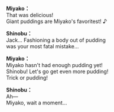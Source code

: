 # 

  
**Miyako：**  
That was delicious!  
Giant puddings are Miyako's favoritest! ♪  
  
**Shinobu：**  
Jack... Fashioning a body out of pudding  
was your most fatal mistake...  
  
**Miyako：**  
Miyako hasn't had enough pudding yet!  
Shinobu! Let's go get even more pudding!  
Trick or pudding!  
  
**Shinobu：**  
Ah—  
Miyako, wait a moment...  
